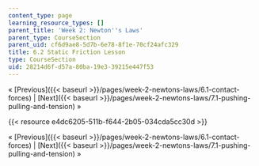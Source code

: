 ```yaml
---
content_type: page
learning_resource_types: []
parent_title: 'Week 2: Newton''s Laws'
parent_type: CourseSection
parent_uid: cf6d9ae8-5d7b-6e78-8f1e-70cf24afc329
title: 6.2 Static Friction Lesson
type: CourseSection
uid: 28214d6f-d57a-80ba-19e3-39215e447f53
---
```


« [Previous]({{< baseurl >}}/pages/week-2-newtons-laws/6.1-contact-forces) | [Next]({{< baseurl >}}/pages/week-2-newtons-laws/7.1-pushing-pulling-and-tension) »

{{< resource e4dc6205-511b-f644-2b05-034cda5cc30d >}}

« [Previous]({{< baseurl >}}/pages/week-2-newtons-laws/6.1-contact-forces) | [Next]({{< baseurl >}}/pages/week-2-newtons-laws/7.1-pushing-pulling-and-tension) »